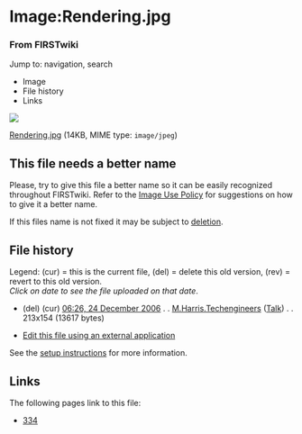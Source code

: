 

# Image:Rendering.jpg

### From FIRSTwiki

Jump to: navigation, search

  * Image
  * File history
  * Links

![](/media/3/3e/Rendering.jpg)

[Rendering.jpg](/media/3/3e/Rendering.jpg "Rendering.jpg" ) (14KB, MIME type:
`image/jpeg`)

This file needs a better name  
---  
Please, try to give this file a better name so it can be easily recognized
throughout FIRSTwiki. Refer to the [Image Use
Policy](FIRSTwiki:Image_use_policy "FIRSTwiki:Image use policy" )
for suggestions on how to give it a better name.

If this files name is not fixed it may be subject to
[deletion](Category:Candidates_for_speedy_deletion
"Category:Candidates for speedy deletion" ).  
  
## File history

Legend: (cur) = this is the current file, (del) = delete this old version,
(rev) = revert to this old version.  
_Click on date to see the file uploaded on that date_.

  * (del) (cur) [06:26, 24 December 2006](/media/3/3e/Rendering.jpg "/media/3/3e/Rendering.jpg" ) . . [M.Harris.Techengineers](/index.php?title=User:M.Harris.Techengineers&action=edit "User:M.Harris.Techengineers" ) ([Talk](/index.php?title=User_talk:M.Harris.Techengineers&action=edit "User talk:M.Harris.Techengineers" )) . . 213x154 (13617 bytes)
  

  * [Edit this file using an external application](/index.php?title=Image:Rendering.jpg&action=edit&externaledit=true&mode=file "Image:Rendering.jpg" )

See the [setup
instructions](http://meta.wikimedia.org/wiki/Help:External_editors
"http://meta.wikimedia.org/wiki/Help:External_editors" ) for more information.

## Links

The following pages link to this file:

  * [334](334 "334" )

